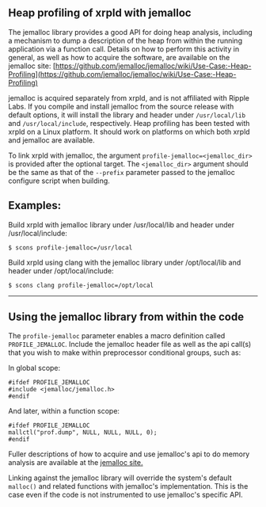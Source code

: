 ## Heap profiling of xrpld with jemalloc

The jemalloc library provides a good API for doing heap analysis,
including a mechanism to dump a description of the heap from within the
running application via a function call. Details on how to perform this
activity in general, as well as how to acquire the software, are available on
the jemalloc site:
[https://github.com/jemalloc/jemalloc/wiki/Use-Case:-Heap-Profiling](https://github.com/jemalloc/jemalloc/wiki/Use-Case:-Heap-Profiling)

jemalloc is acquired separately from xrpld, and is not affiliated
with Ripple Labs. If you compile and install jemalloc from the
source release with default options, it will install the library and header
under `/usr/local/lib` and `/usr/local/include`, respectively. Heap
profiling has been tested with xrpld on a Linux platform. It should
work on platforms on which both xrpld and jemalloc are available.

To link xrpld with jemalloc, the argument
`profile-jemalloc=<jemalloc_dir>` is provided after the optional target.
The `<jemalloc_dir>` argument should be the same as that of the
`--prefix` parameter passed to the jemalloc configure script when building.

## Examples:

Build xrpld with jemalloc library under /usr/local/lib and
header under /usr/local/include:

    $ scons profile-jemalloc=/usr/local

Build xrpld using clang with the jemalloc library under /opt/local/lib
and header under /opt/local/include:

    $ scons clang profile-jemalloc=/opt/local

----------------------

## Using the jemalloc library from within the code

The `profile-jemalloc` parameter enables a macro definition called
`PROFILE_JEMALLOC`. Include the jemalloc header file as
well as the api call(s) that you wish to make within preprocessor
conditional groups, such as:

In global scope:

    #ifdef PROFILE_JEMALLOC
    #include <jemalloc/jemalloc.h>
    #endif

And later, within a function scope:

    #ifdef PROFILE_JEMALLOC
    mallctl("prof.dump", NULL, NULL, NULL, 0);
    #endif

Fuller descriptions of how to acquire and use jemalloc's api to do memory
analysis are available at the [jemalloc
site.](http://www.canonware.com/jemalloc/)

Linking against the jemalloc library will override
the system's default `malloc()` and related functions with jemalloc's
implementation. This is the case even if the code is not instrumented
to use jemalloc's specific API.

